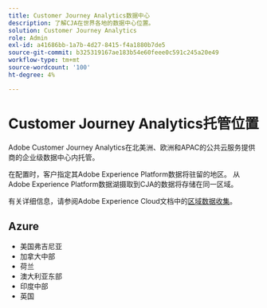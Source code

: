 ```yaml
---
title: Customer Journey Analytics数据中心
description: 了解CJA在世界各地的数据中心位置。
solution: Customer Journey Analytics
role: Admin
exl-id: a41686bb-1a7b-4d27-8415-f4a1880b7de5
source-git-commit: b325319167ae183b54e60feee0c591c245a20e49
workflow-type: tm+mt
source-wordcount: '100'
ht-degree: 4%

---
```


# Customer Journey Analytics托管位置

Adobe Customer Journey Analytics在北美洲、欧洲和APAC的公共云服务提供商的企业级数据中心内托管。

在配置时，客户指定其Adobe Experience Platform数据将驻留的地区。 从Adobe Experience Platform数据湖摄取到CJA的数据将存储在同一区域。

有关详细信息，请参阅Adobe Experience Cloud文档中的[区域数据收集](https://experienceleague.adobe.com/zh-hans/docs/core-services/interface/data-collection/rdc)。

## Azure

- 美国弗吉尼亚
- 加拿大中部
- 荷兰
- 澳大利亚东部
- 印度中部
- 英国

